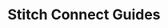 ---
# -------------------------- #
#          PAGE INFO         #
# -------------------------- #

title: Stitch Connect Guides
doc-type: "category"
content-type: "connect-guide"
content-id: "connect-guides-category"

sidebar: overview
layout: connect

permalink: /stitch-connect/guides

toc: false
summary: false
feedback: false

summary: "Tutorials and reference guides for using Stitch Connect."
---